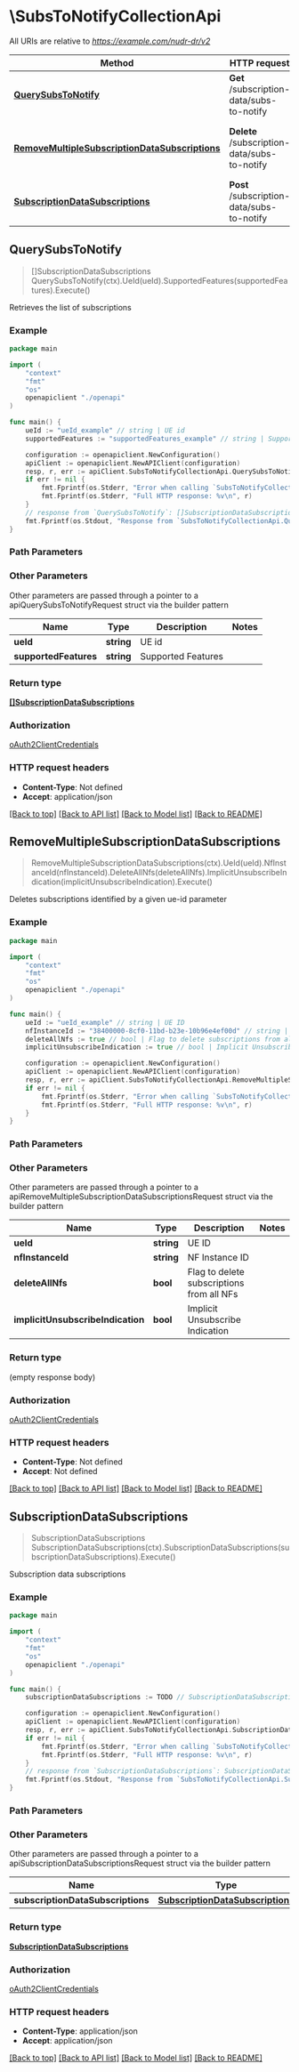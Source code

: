# \SubsToNotifyCollectionApi

All URIs are relative to *https://example.com/nudr-dr/v2*

Method | HTTP request | Description
------------- | ------------- | -------------
[**QuerySubsToNotify**](SubsToNotifyCollectionApi.md#QuerySubsToNotify) | **Get** /subscription-data/subs-to-notify | Retrieves the list of subscriptions
[**RemoveMultipleSubscriptionDataSubscriptions**](SubsToNotifyCollectionApi.md#RemoveMultipleSubscriptionDataSubscriptions) | **Delete** /subscription-data/subs-to-notify | Deletes subscriptions identified by a given ue-id parameter
[**SubscriptionDataSubscriptions**](SubsToNotifyCollectionApi.md#SubscriptionDataSubscriptions) | **Post** /subscription-data/subs-to-notify | Subscription data subscriptions



## QuerySubsToNotify

> []SubscriptionDataSubscriptions QuerySubsToNotify(ctx).UeId(ueId).SupportedFeatures(supportedFeatures).Execute()

Retrieves the list of subscriptions

### Example

```go
package main

import (
    "context"
    "fmt"
    "os"
    openapiclient "./openapi"
)

func main() {
    ueId := "ueId_example" // string | UE id
    supportedFeatures := "supportedFeatures_example" // string | Supported Features (optional)

    configuration := openapiclient.NewConfiguration()
    apiClient := openapiclient.NewAPIClient(configuration)
    resp, r, err := apiClient.SubsToNotifyCollectionApi.QuerySubsToNotify(context.Background()).UeId(ueId).SupportedFeatures(supportedFeatures).Execute()
    if err != nil {
        fmt.Fprintf(os.Stderr, "Error when calling `SubsToNotifyCollectionApi.QuerySubsToNotify``: %v\n", err)
        fmt.Fprintf(os.Stderr, "Full HTTP response: %v\n", r)
    }
    // response from `QuerySubsToNotify`: []SubscriptionDataSubscriptions
    fmt.Fprintf(os.Stdout, "Response from `SubsToNotifyCollectionApi.QuerySubsToNotify`: %v\n", resp)
}
```

### Path Parameters



### Other Parameters

Other parameters are passed through a pointer to a apiQuerySubsToNotifyRequest struct via the builder pattern


Name | Type | Description  | Notes
------------- | ------------- | ------------- | -------------
 **ueId** | **string** | UE id | 
 **supportedFeatures** | **string** | Supported Features | 

### Return type

[**[]SubscriptionDataSubscriptions**](SubscriptionDataSubscriptions.md)

### Authorization

[oAuth2ClientCredentials](../README.md#oAuth2ClientCredentials)

### HTTP request headers

- **Content-Type**: Not defined
- **Accept**: application/json

[[Back to top]](#) [[Back to API list]](../README.md#documentation-for-api-endpoints)
[[Back to Model list]](../README.md#documentation-for-models)
[[Back to README]](../README.md)


## RemoveMultipleSubscriptionDataSubscriptions

> RemoveMultipleSubscriptionDataSubscriptions(ctx).UeId(ueId).NfInstanceId(nfInstanceId).DeleteAllNfs(deleteAllNfs).ImplicitUnsubscribeIndication(implicitUnsubscribeIndication).Execute()

Deletes subscriptions identified by a given ue-id parameter

### Example

```go
package main

import (
    "context"
    "fmt"
    "os"
    openapiclient "./openapi"
)

func main() {
    ueId := "ueId_example" // string | UE ID
    nfInstanceId := "38400000-8cf0-11bd-b23e-10b96e4ef00d" // string | NF Instance ID (optional)
    deleteAllNfs := true // bool | Flag to delete subscriptions from all NFs (optional)
    implicitUnsubscribeIndication := true // bool | Implicit Unsubscribe Indication (optional)

    configuration := openapiclient.NewConfiguration()
    apiClient := openapiclient.NewAPIClient(configuration)
    resp, r, err := apiClient.SubsToNotifyCollectionApi.RemoveMultipleSubscriptionDataSubscriptions(context.Background()).UeId(ueId).NfInstanceId(nfInstanceId).DeleteAllNfs(deleteAllNfs).ImplicitUnsubscribeIndication(implicitUnsubscribeIndication).Execute()
    if err != nil {
        fmt.Fprintf(os.Stderr, "Error when calling `SubsToNotifyCollectionApi.RemoveMultipleSubscriptionDataSubscriptions``: %v\n", err)
        fmt.Fprintf(os.Stderr, "Full HTTP response: %v\n", r)
    }
}
```

### Path Parameters



### Other Parameters

Other parameters are passed through a pointer to a apiRemoveMultipleSubscriptionDataSubscriptionsRequest struct via the builder pattern


Name | Type | Description  | Notes
------------- | ------------- | ------------- | -------------
 **ueId** | **string** | UE ID | 
 **nfInstanceId** | **string** | NF Instance ID | 
 **deleteAllNfs** | **bool** | Flag to delete subscriptions from all NFs | 
 **implicitUnsubscribeIndication** | **bool** | Implicit Unsubscribe Indication | 

### Return type

 (empty response body)

### Authorization

[oAuth2ClientCredentials](../README.md#oAuth2ClientCredentials)

### HTTP request headers

- **Content-Type**: Not defined
- **Accept**: Not defined

[[Back to top]](#) [[Back to API list]](../README.md#documentation-for-api-endpoints)
[[Back to Model list]](../README.md#documentation-for-models)
[[Back to README]](../README.md)


## SubscriptionDataSubscriptions

> SubscriptionDataSubscriptions SubscriptionDataSubscriptions(ctx).SubscriptionDataSubscriptions(subscriptionDataSubscriptions).Execute()

Subscription data subscriptions

### Example

```go
package main

import (
    "context"
    "fmt"
    "os"
    openapiclient "./openapi"
)

func main() {
    subscriptionDataSubscriptions := TODO // SubscriptionDataSubscriptions | 

    configuration := openapiclient.NewConfiguration()
    apiClient := openapiclient.NewAPIClient(configuration)
    resp, r, err := apiClient.SubsToNotifyCollectionApi.SubscriptionDataSubscriptions(context.Background()).SubscriptionDataSubscriptions(subscriptionDataSubscriptions).Execute()
    if err != nil {
        fmt.Fprintf(os.Stderr, "Error when calling `SubsToNotifyCollectionApi.SubscriptionDataSubscriptions``: %v\n", err)
        fmt.Fprintf(os.Stderr, "Full HTTP response: %v\n", r)
    }
    // response from `SubscriptionDataSubscriptions`: SubscriptionDataSubscriptions
    fmt.Fprintf(os.Stdout, "Response from `SubsToNotifyCollectionApi.SubscriptionDataSubscriptions`: %v\n", resp)
}
```

### Path Parameters



### Other Parameters

Other parameters are passed through a pointer to a apiSubscriptionDataSubscriptionsRequest struct via the builder pattern


Name | Type | Description  | Notes
------------- | ------------- | ------------- | -------------
 **subscriptionDataSubscriptions** | [**SubscriptionDataSubscriptions**](SubscriptionDataSubscriptions.md) |  | 

### Return type

[**SubscriptionDataSubscriptions**](SubscriptionDataSubscriptions.md)

### Authorization

[oAuth2ClientCredentials](../README.md#oAuth2ClientCredentials)

### HTTP request headers

- **Content-Type**: application/json
- **Accept**: application/json

[[Back to top]](#) [[Back to API list]](../README.md#documentation-for-api-endpoints)
[[Back to Model list]](../README.md#documentation-for-models)
[[Back to README]](../README.md)

